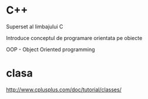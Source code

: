 C++
=============


Superset al limbajului C

Introduce conceptul de programare orientata pe obiecte

OOP - Object Oriented programming

clasa
==

http://www.cplusplus.com/doc/tutorial/classes/

